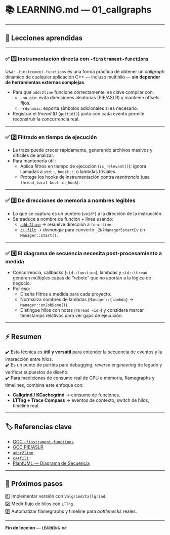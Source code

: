# 📚 LEARNING.md — 01_callgraphs

---

## 📌 Lecciones aprendidas

---

### ✅ 1️⃣ Instrumentación directa con `-finstrument-functions`

Usar `-finstrument-functions` es una forma práctica de obtener un *callgraph* dinámico de cualquier aplicación C++ — incluso multihilo — **sin depender de herramientas externas complejas**.

- Para que `addr2line` funcione correctamente, es clave compilar con:
  - `-no-pie`: evita direcciones aleatorias (PIE/ASLR) y mantiene offsets fijos.
  - `-rdynamic`: exporta símbolos adicionales si es necesario.
- Registrar el *thread ID* (`gettid()`) junto con cada evento permite reconstruir la concurrencia real.

---

### ✅ 2️⃣ Filtrado en tiempo de ejecución

- La traza puede crecer rápidamente, generando archivos masivos y difíciles de analizar.
- Para mantenerla útil:
  - Aplica filtros en tiempo de ejecución (`is_relevant()`): ignora llamadas a `std::`, `boost::`, o lambdas triviales.
  - Protege los hooks de instrumentación contra *reentrancia* (usa `thread_local bool in_hook`).

---

### ✅ 3️⃣ De direcciones de memoria a nombres legibles

- Lo que se captura es un puntero (`void*`) a la dirección de la instrucción.
- Se traduce a nombre de función + línea usando:
  - [`addr2line`](https://man7.org/linux/man-pages/man1/addr2line.1.html) → resuelve dirección a `func:line`.
  - [`c++filt`](https://man7.org/linux/man-pages/man1/c++filt.1.html) → *demangle* para convertir `_ZN7Manager5startEv` en `Manager::start()`.

---

### ✅ 4️⃣ El diagrama de secuencia necesita post-procesamiento a medida

- Concurrencia, callbacks (`std::function`), lambdas y `std::thread` generan múltiples capas de “rebote” que no aportan a la lógica de negocio.
- Por eso:
  - Diseña filtros a medida para cada proyecto.
  - Normaliza nombres de lambdas (`Manager::{lambda}` → `Manager::onJobDone()`).
  - Distingue hilos con notas (`Thread <id>`) y considera marcar timestamps relativos para ver gaps de ejecución.

---

## ⚡ Resumen

✔️ Esta técnica es **útil y versátil** para entender la secuencia de eventos y la interacción entre hilos.  
✔️ Es un punto de partida para debugging, *reverse engineering* de legado y verificar supuestos de diseño.  
✔️ Para mediciones de consumo real de CPU o memoria, flamegraphs y timelines, combina este enfoque con:
   - **Callgrind / KCachegrind** → consumo de funciones.
   - **LTTng + Trace Compass** → eventos de contexto, switch de hilos, timeline real.

---

## 🏷️ Referencias clave

- [GCC `-finstrument-functions`](https://gcc.gnu.org/onlinedocs/gcc/Code-Gen-Options.html#index-finstrument-functions)
- [GCC PIE/ASLR](https://gcc.gnu.org/wiki/PIE)
- [`addr2line`](https://man7.org/linux/man-pages/man1/addr2line.1.html)
- [`c++filt`](https://man7.org/linux/man-pages/man1/c++filt.1.html)
- [PlantUML — Diagrama de Secuencia](https://plantuml.com/sequence-diagram)

---

## 🚀 Próximos pasos

1️⃣ Implementar versión con `Valgrind/Callgrind`.  
2️⃣ Medir flujo de hilos con `LTTng`.  
3️⃣ Automatizar flamegraphs y timeline para *bottlenecks* reales.

---

**Fin de lección — `LEARNING.md`**

